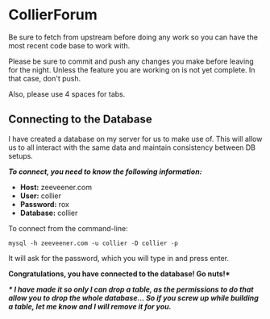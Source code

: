 # CollierForum

Be sure to fetch from upstream before doing any work so you can have the most recent code base to work with.

Please be sure to commit and push any changes you make before leaving for the night. Unless the feature you are working on is not yet complete. In that case, don't push.

Also, please use 4 spaces for tabs.

## Connecting to the Database

I have created a database on my server for us to make use of. This will allow us to all interact with the same data and maintain consistency between DB setups.

<em><b>To connect, you need to know the following information:</b></em>
<ul>
  <li><b>Host:</b> zeeveener.com</li>
  <li><b>User:</b> collier</li>
  <li><b>Password:</b> rox</li>
  <li><b>Database:</b> collier</li>
</ul>

To connect from the command-line: 
```
mysql -h zeeveener.com -u collier -D collier -p
```
It will ask for the password, which you will type in and press enter.

<b>Congratulations, you have connected to the database! Go nuts!*<b>

<em>* I have made it so only I can drop a table, as the permissions to do that allow you to drop the whole database... So if you screw up while building a table, let me know and I will remove it for you.</em>
